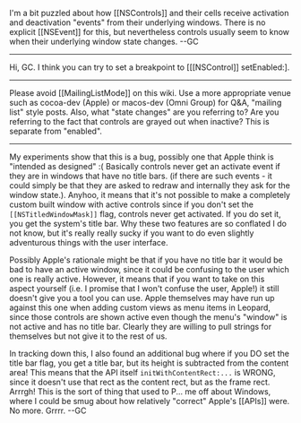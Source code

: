 

I'm a bit puzzled about how [[NSControls]] and their cells receive activation and deactivation "events" from their underlying windows. There is no explicit [[NSEvent]] for this, but nevertheless controls usually seem to know when their underlying window state changes.
 --GC

----

Hi, GC. I think you can try to set a breakpoint to [[[NSControl]] setEnabled:].

----

Please avoid [[MailingListMode]] on this wiki. Use a more appropriate venue such as cocoa-dev (Apple) or macos-dev (Omni Group) for Q&A, "mailing list" style posts. Also, what "state changes" are you referring to? Are you referring to the fact that controls are grayed out when inactive? This is separate from "enabled".

----

My experiments show that this is a bug, possibly one that Apple think is "intended as designed" :( Basically controls never get an activate event if they are in windows that have no title bars. (if there are such events - it could simply be that they are asked to redraw and internally they ask for the window state.). Anyhoo, it means that it's not possible to make a completely custom built window with active controls since if you don't set the <code>[[NSTitledWindowMask]]</code> flag, controls never get activated. If you do set it, you get the system's title bar. Why these two features are so conflated I do not know, but it's really really sucky if you want to do even slightly adventurous things with the user interface.

Possibly Apple's rationale might be that if you have no title bar it would be bad to have an active window, since it could be confusing to the user which one is really active. However, it means that if you want to take on this aspect yourself (i.e. I promise that I won't confuse the user, Apple!) it still doesn't give you a tool you can use. Apple themselves may have run up against this one when adding custom views as menu items in Leopard, since those controls are shown active even though the menu's "window" is not active and has no title bar. Clearly they are willing to pull strings for themselves but not give it to the rest of us.

In tracking down this, I also found an additional bug where if you DO set the title bar flag, you get a title bar, but its height is subtracted from the content area! This means that the API itself <code>initWithContentRect:...</code> is WRONG, since it doesn't use that rect as the content rect, but as the frame rect. Arrrgh! This is the sort of thing that used to P... me off about Windows, where I could be smug about how relatively "correct" Apple's [[APIs]] were. No more. Grrrr. --GC